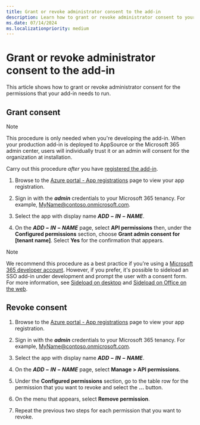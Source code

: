 ```yaml
---
title: Grant or revoke administrator consent to the add-in
description: Learn how to grant or revoke administrator consent to your add-in.
ms.date: 07/14/2024
ms.localizationpriority: medium
---
```


# Grant or revoke administrator consent to the add-in

This article shows how to grant or revoke administrator consent for the permissions that your add-in needs to run.

## Grant consent

> [!NOTE]
> This procedure is only needed when you're developing the add-in. When your production add-in is deployed to AppSource or the Microsoft 365 admin center, users will individually trust it or an admin will consent for the organization at installation.

Carry out this procedure *after* you have [registered the add-in](../develop/register-sso-add-in-aad-v2.md).

1. Browse to the [Azure portal - App registrations](https://go.microsoft.com/fwlink/?linkid=2083908) page to view your app registration.

1. Sign in with the ***admin*** credentials to your Microsoft 365 tenancy. For example, MyName@contoso.onmicrosoft.com.

1. Select the app with display name **$ADD-IN-NAME$**.

1. On the **$ADD-IN-NAME$** page, select **API permissions** then, under the **Configured permissions** section, choose **Grant admin consent for [tenant name]**. Select **Yes** for the confirmation that appears.

> [!NOTE]
> We recommend this procedure as a best practice if you're using a [Microsoft 365 developer account](https://aka.ms/m365devprogram). However, if you prefer, it's possible to sideload an SSO add-in under development and prompt the user with a consent form. For more information, see [Sideload on desktop](../testing/test-debug-non-local-server.md) and [Sideload on Office on the web](../testing/sideload-office-add-ins-for-testing.md).

## Revoke consent

1. Browse to the [Azure portal - App registrations](https://go.microsoft.com/fwlink/?linkid=2083908) page to view your app registration.

1. Sign in with the ***admin*** credentials to your Microsoft 365 tenancy. For example, MyName@contoso.onmicrosoft.com.

1. Select the app with display name **$ADD-IN-NAME$**.

1. On the **$ADD-IN-NAME$** page, select **Manage > API permissions**.

1. Under the **Configured permissions** section, go to the table row for the permission that you want to revoke and select the **...** button. 

1. On the menu that appears, select **Remove permission**. 

1. Repeat the previous two steps for each permission that you want to revoke.